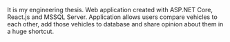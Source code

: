 It is my engineering thesis. Web application created with ASP.NET Core, React.js and MSSQL Server. Application allows users compare vehicles to each other, add those vehicles to database and share opinion about them in a huge shortcut.
